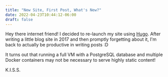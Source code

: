 ```yaml
---
title: "New Site, First Post, What's New?"
date: 2022-04-23T10:44:12-06:00
draft: false
---
```


Hey there internet friend! I decided to re-launch my site using [Hugo](https://gohugo.io/). After writing a little blog site in 2017 and then promptly forgetting about it, I'm back to actually be productive in writing posts :D

It turns out that running a full VM with a PostgreSQL database and multiple Docker containers may not be necessary to serve highly static content!

K.I.S.S.
